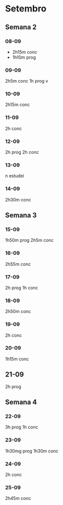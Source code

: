 # Setembro
## Semana 2
### 08-09
- 2h15m conc
- 1h10m prog
### 09-09
2h5m conc
1h prog v
### 10-09
2h15m conc
### 11-09
2h conc
### 12-09
2h prog 
2h conc
### 13-09
n estudei
### 14-09
2h30m conc

## Semana 3
### 15-09
1h50m prog
2h5m conc
### 16-09
2h55m conc
### 17-09
2h prog
1h conc
### 18-09
2h50m conc
### 19-09
2h conc
### 20-09
1h15m conc
## 21-09
2h prog

## Semana 4
### 22-09
3h prog
1h conc
### 23-09
1h30mg prog
1h30m conc
### 24-09
2h conc
### 25-09
2h45m conc